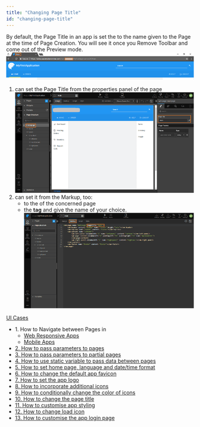 ```yaml
---
title: "Changing Page Title"
id: "changing-page-title"
---
```


By default, the Page Title in an app is set the to the name given to the Page at the time of Page Creation. You will see it once you Remove Toolbar and come out of the Preview mode. [![](../assets/design_pagetitle.png)](../assets/design_pagetitle.png)

1. can set the Page Title from the properties panel of the page [![](../assets/design_pagetitle_prop-1.png)](../assets/design_pagetitle_prop-1.png)
2. can set it from the Markup, too:
    - to the of the concerned page
    - the **tag** and give the name of your choice. [![](../assets/design_pagetitle_markup.png)](../assets/design_pagetitle_markup.png)

[UI Cases](/learn/app-development/ui-design/use-cases-ui-design/)

- 1\. How to Navigate between Pages in
    - [Web Responsive Apps](/learn/responsive-web/web-ui-design/#page-navigation)
    - [Mobile Apps](/learn/hybrid-mobile/mobile-page-concepts/#page-navigation-actions)
- [2\. How to pass parameters to pages](/learn/how-tos/passing-parameters-pages/)
- [3\. How to pass parameters to partial pages](/learn/how-tos/passing-parameters-partial-page/)
- [4\. How to use static variable to pass data between pages](/learn/how-tos/use-static-variable-pass-data-pages/)
- [5\. How to set home page, language and date/time format](/learn/how-tos/setting-language-date-format/)
- [6\. How to change the default app favicon](/learn/how-tos/changing-default-favicon/)
- [7\. How to set the app logo](/learn/how-tos/changing-app-logo/)
- [8\. How to incorporate additional icons](/learn/how-tos/incorporating-additional-icons/)
- [9\. How to conditionally change the color of icons](/learn/how-tos/displaying-icon-color-based-upon-condition/)
- [10\. How to change the page title](/learn/how-tos/changing-page-title/)
- [11\. How to customise app styling](/learn/how-tos/customise-app-style/)
- [12\. How to change load icon](learn/how-tos/change-icon-global-spinner/)
- [13\. How to customise the app login page](/learn/how-tos/customise-login-page/)
